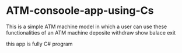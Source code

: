 # ATM-consoole-app-using-Cs
This is a simple ATM machine model in which a user can use these functionalities of an ATM machine
deposite
withdraw
show balace
exit

this app is fully C# program
